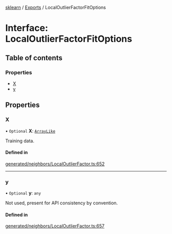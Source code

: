 [sklearn](../readme.md) / [Exports](../modules.md) / LocalOutlierFactorFitOptions

# Interface: LocalOutlierFactorFitOptions

## Table of contents

### Properties

- [X](LocalOutlierFactorFitOptions.md#x)
- [y](LocalOutlierFactorFitOptions.md#y)

## Properties

### X

• `Optional` **X**: [`ArrayLike`](../modules.md#arraylike)

Training data.

#### Defined in

[generated/neighbors/LocalOutlierFactor.ts:652](https://github.com/transitive-bullshit/scikit-learn-ts/blob/367336a/packages/sklearn/src/generated/neighbors/LocalOutlierFactor.ts#L652)

___

### y

• `Optional` **y**: `any`

Not used, present for API consistency by convention.

#### Defined in

[generated/neighbors/LocalOutlierFactor.ts:657](https://github.com/transitive-bullshit/scikit-learn-ts/blob/367336a/packages/sklearn/src/generated/neighbors/LocalOutlierFactor.ts#L657)
